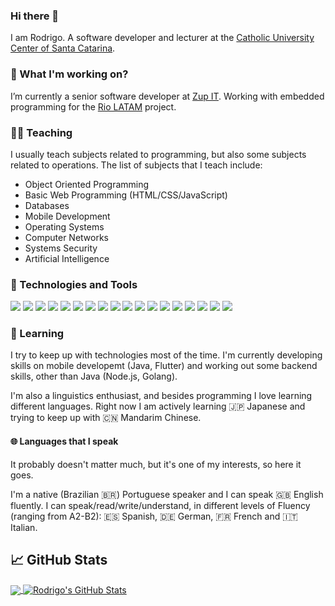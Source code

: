 ### Hi there 👋

I am Rodrigo. A software developer and lecturer at the 
[Catholic University Center of Santa Catarina](http://www.catolicasc.org.br).

### 🔭 What I'm working on? 
I’m currently a senior software developer at [Zup IT](https://github.com/zupit). Working with embedded
programming for the [Rio LATAM](https://rio.cloud/en/) project.

### 👨‍🏫 Teaching
I usually teach subjects related to programming, but also some subjects related to operations. The list of subjects
that I teach include:
- Object Oriented Programming
- Basic Web Programming (HTML/CSS/JavaScript)
- Databases
- Mobile Development
- Operating Systems
- Computer Networks
- Systems Security
- Artificial Intelligence

### 🧰 Technologies and Tools
![](https://img.shields.io/badge/OS-Linux-informational?style=flat&logo=linux&logoColor=white&color=2bbc8a)
![](https://img.shields.io/badge/OS-Windows_10-informational?style=flat&logo=windows&logoColor=white&color=2bbc8a)
![](https://img.shields.io/badge/Editor-Intellij_IDEA-informational?style=flat&logo=intellij-idea&logoColor=white&color=2bbc8a)
![](https://img.shields.io/badge/Editor-vim-informational?style=flat&logo=vim&logoColor=white&color=2bbc8a)
![](https://img.shields.io/badge/Code-C++-informational?style=flat&logo=c%2B%2B&logoColor=white&color=2bbc8a)
![](https://img.shields.io/badge/Code-C-informational?style=flat&logo=c&logoColor=white&color=2bbc8a)
![](https://img.shields.io/badge/Code-Arduino-informational?style=flat&logo=arduino&logoColor=white&color=2bbc8a)
![](https://img.shields.io/badge/Code-Java-informational?style=flat&logo=java&logoColor=white&color=2bbc8a)
![](https://img.shields.io/badge/Code-C%23-informational?style=flat&logo=c-sharp&logoColor=white&color=2bbc8a)
![](https://img.shields.io/badge/Code-Android-informational?style=flat&logo=android&logoColor=white&color=2bbc8a)
![](https://img.shields.io/badge/Tools-PostgreSQL-informational?style=flat&logo=postgresql&logoColor=white&color=2bbc8a)
![](https://img.shields.io/badge/Tools-MySQL-informational?style=flat&logo=mysql&logoColor=white&color=2bbc8a)
![](https://img.shields.io/badge/Tools-SQL_Server-informational?style=flat&logo=microsoft-sql-server&logoColor=white&color=2bbc8a)
![](https://img.shields.io/badge/Tools-Docker-informational?style=flat&logo=docker&logoColor=white&color=2bbc8a)
![](https://img.shields.io/badge/Tools-Git-informational?style=flat&logo=git&logoColor=white&color=2bbc8a)
![](https://img.shields.io/badge/Shell-Bash-informational?style=flat&logo=gnu-bash&logoColor=white&color=2bbc8a)
![](https://img.shields.io/badge/Shell-Zsh-informational?style=flat&logo=zsh&logoColor=white&color=2bbc8a)
![](https://img.shields.io/badge/Shell-Powershell-informational?style=flat&logo=powershell&logoColor=white&color=2bbc8a)

### 🌱 Learning
I try to keep up with technologies most of the time. I'm currently developing skills on mobile developemt (Java, Flutter)
and working out some backend skills, other than Java (Node.js, Golang).

I'm also a linguistics enthusiast, and besides programming I love learning different languages. Right now I 
am actively learning 🇯🇵 Japanese and trying to keep up with 🇨🇳 Mandarim Chinese.

#### 🌐 Languages that I speak
It probably doesn't matter much, but it's one of my interests, so here it goes.

I'm a native (Brazilian 🇧🇷) Portuguese speaker and I can speak 🇬🇧 English fluently. I can speak/read/write/understand,
in different levels of Fluency (ranging from A2-B2): 🇪🇸 Spanish, 🇩🇪 German, 🇫🇷 French and 🇮🇹 Italian.


## &#x1f4c8; GitHub Stats

<a href="https://github.com/gregori/gregori">
  <img align="center" src="https://github-readme-stats.vercel.app/api/top-langs/?username=gregori&&title_color=ffffff&text_color=c9cacc&icon_color=2bbc8a&bg_color=1d1f21&hide=html" />
</a>
<a href="https://github.com/gregori/gregori">
  <img align="center" src="https://github-readme-stats.vercel.app/api?username=gregori&show_icons=true&line_height=27&count_private=true&title_color=ffffff&text_color=c9cacc&icon_color=2bbc8a&bg_color=1d1f21&hide=contribs" alt="Rodrigo's GitHub Stats" />
</a>

<!--
**gregori/gregori** is a ✨ _special_ ✨ repository because its `README.md` (this file) appears on your GitHub profile.

Here are some ideas to get you started:

- 🔭 I’m currently working on ...
- 🌱 I’m currently learning ...
- 👯 I’m looking to collaborate on ...
- 🤔 I’m looking for help with ...
- 💬 Ask me about ...
- 📫 How to reach me: ...
- 😄 Pronouns: ...
- ⚡ Fun fact: ...
-->
